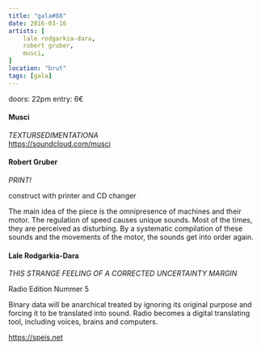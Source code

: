 ```yaml
---
title: "gala#88"
date: 2016-03-16 
artists: [
    lale rodgarkia-dara,
    robert gruber,
    musci,
]
location: "brut"
tags: [gala]
---
```

doors: 22pm
entry: 6€

#### Musci
_TEXTURSEDIMENTATIONA_  
https://soundcloud.com/musci

#### Robert Gruber

_PRINT!_  

construct with printer and CD changer

The main idea of the piece is the omnipresence of machines and their motor. The regulation of speed causes unique sounds. Most of the times, they are perceived as disturbing. By a systematic compilation of these sounds and the movements of the motor, the sounds get into order again.

#### Lale Rodgarkia-Dara
_THIS STRANGE FEELING OF A CORRECTED UNCERTAINTY MARGIN_

Radio Edition Nummer 5

Binary data will be anarchical treated by ignoring its original purpose and
forcing it to be translated into sound. Radio becomes a digital translating
tool, including voices, brains and computers.

https://speis.net
